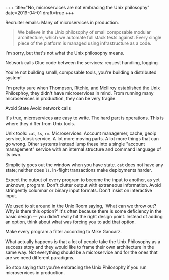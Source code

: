 +++
title="No, microservices are not embracing the Unix philosophy"
date=2019-04-01
draft=true
+++


Recruiter emails:
Many of microservices in production.

> We believe in the Unix philosophy of small composable modular architecture, which we automate full stack tests against. Every single piece of the platform is managed using infrastructure as a code.

I'm sorry, but that's not what the Unix philosophy means.

Network calls
Glue code between the services: request handling, logging

You're not building small, composable tools, you're building a distributed system!


I'm pretty sure when Thompson, Ritchie, and McIllroy established the Unix Philosphoy, they didn't have microservices in mind.
From running many microservices in production, they can be very fragile.

Avoid State
Avoid network calls

It's true, microservices are easy to write. The hard part is operations.
This is where they differ from Unix tools.

Unix tools: `cat`, `ls`, `rm`.
Microservices: Account managemer, cache, geoip service, kiosk service.
A lot more moving parts. A lot more things that can go wrong.
Other systems instead lump these into a single "account management" service with an internal structure and command language of its own.

Simplicity goes out the window when you have state.
`cat` does not have any state; neither does `ls`.
In-flight transactions make deployments harder.

Expect the output of every program to become the input to another, as yet unknown, program. Don't clutter output with extraneous information. Avoid stringently columnar or binary input formats. Don't insist on interactive input.




We used to sit around in the Unix Room saying, 'What can we throw out? Why is there this option?' It's often because there is some deficiency in the basic design — you didn't really hit the right design point. Instead of adding an option, think about what was forcing you to add that option.


Make every program a filter according to Mike Gancarz. 


What actually happens is that a lot of people take the Unix Philosophy as a success story and they would like to frame their own architecture in the same way.
Not everything should be a microservice and for the ones that are we need different paradigms.

So stop saying that you're embracing the Unix Philosophy if you run microservices in production.

